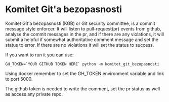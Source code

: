 Komitet Git'a bezopasnosti
==========================

Komitet Git'a bezopasnosti (KGB) or Git security committee, is a commit message style enforcer.
It will listen to pull-request(pr) events from github, analyse the commit messages in the pr, and if there are any violations, it will submit a helpful if somewhat authoritative comment message and set the status to error. If there are no violations it will set the status to success.

If you want to run it you can use:
```
GH_TOKEN=`YOUR GITHUB TOKEN HERE` python -m komitet_git_bezopasnosti
```

Using docker remember to set the GH_TOKEN environment variable and link to port 5000.

The github token is needed to write the comment, set the pr status as well as access any private repo.

